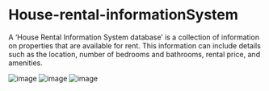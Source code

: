 # House-rental-informationSystem
A ‘House Rental Information System database’ is a collection of information on properties that are available for rent. This information can include details such as the location, number of bedrooms and bathrooms, rental price, and amenities.

![image](https://github.com/druthi23/House-rental-informationSystem/assets/121189262/382236c5-7bd7-4863-8ba2-e374ba3dae04)
![image](https://github.com/druthi23/House-rental-informationSystem/assets/121189262/c179e458-9089-4555-9a98-5260e664dc52)
![image](https://github.com/druthi23/House-rental-informationSystem/assets/121189262/c8cf134a-31f3-4d78-bd84-ed208acfc67f)

